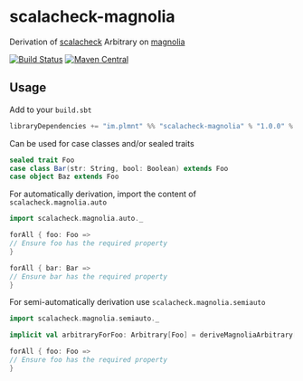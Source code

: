 # scalacheck-magnolia
Derivation of [scalacheck](https://github.com/rickynils/scalacheck) Arbitrary on [magnolia](https://github.com/propensive/magnolia)

[![Build Status](https://travis-ci.org/implmnt/scalacheck-magnolia.svg?branch=master)](https://travis-ci.org/implmnt/scalacheck-magnolia)
[![Maven Central](https://maven-badges.herokuapp.com/maven-central/im.plmnt/scalacheck-magnolia_2.12/badge.svg)](https://maven-badges.herokuapp.com/maven-central/im.plmnt/scalacheck-magnolia_2.12)

## Usage

Add to your `build.sbt`
```scala
libraryDependencies += "im.plmnt" %% "scalacheck-magnolia" % "1.0.0" % Test
```

Can be used for case classes and/or sealed traits
```scala
sealed trait Foo
case class Bar(str: String, bool: Boolean) extends Foo
case object Baz extends Foo
```

For automatically derivation, import the content of `scalacheck.magnolia.auto`
```scala
import scalacheck.magnolia.auto._

forAll { foo: Foo =>
// Ensure foo has the required property
}

forAll { bar: Bar =>
// Ensure bar has the required property
}
```

For semi-automatically derivation use `scalacheck.magnolia.semiauto`
```scala
import scalacheck.magnolia.semiauto._

implicit val arbitraryForFoo: Arbitrary[Foo] = deriveMagnoliaArbitrary[Foo]

forAll { foo: Foo =>
// Ensure foo has the required property
}
```
